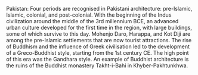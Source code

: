 Pakistan: Four periods are recognised in Pakistani architecture: pre-Islamic, Islamic, colonial, and post-colonial. With the beginning of the Indus civilization around the middle of the 3rd millennium BCE, an advanced urban culture developed for the first time in the region, with large buildings, some of which survive to this day. Mohenjo Daro, Harappa, and Kot Diji are among the pre-Islamic settlements that are now tourist attractions. The rise of Buddhism and the influence of Greek civilisation led to the development of a Greco-Buddhist style, starting from the 1st century CE. The high point of this era was the Gandhara style. An example of Buddhist architecture is the ruins of the Buddhist monastery Takht-i-Bahi in Khyber-Pakhtunkhwa.
